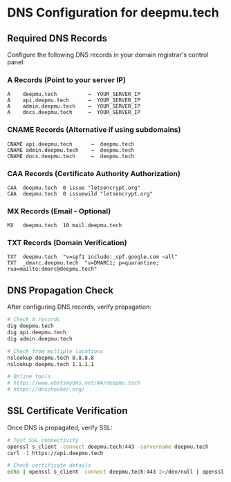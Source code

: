 # DNS Configuration for deepmu.tech

## Required DNS Records

Configure the following DNS records in your domain registrar's control panel:

### A Records (Point to your server IP)
```
A    deepmu.tech          →  YOUR_SERVER_IP
A    api.deepmu.tech      →  YOUR_SERVER_IP
A    admin.deepmu.tech    →  YOUR_SERVER_IP
A    docs.deepmu.tech     →  YOUR_SERVER_IP
```

### CNAME Records (Alternative if using subdomains)
```
CNAME api.deepmu.tech      →  deepmu.tech
CNAME admin.deepmu.tech    →  deepmu.tech
CNAME docs.deepmu.tech     →  deepmu.tech
```

### CAA Records (Certificate Authority Authorization)
```
CAA  deepmu.tech  0 issue "letsencrypt.org"
CAA  deepmu.tech  0 issuewild "letsencrypt.org"
```

### MX Records (Email - Optional)
```
MX   deepmu.tech  10 mail.deepmu.tech
```

### TXT Records (Domain Verification)
```
TXT  deepmu.tech  "v=spf1 include:_spf.google.com ~all"
TXT  _dmarc.deepmu.tech  "v=DMARC1; p=quarantine; rua=mailto:dmarc@deepmu.tech"
```

## DNS Propagation Check

After configuring DNS records, verify propagation:

```bash
# Check A records
dig deepmu.tech
dig api.deepmu.tech
dig admin.deepmu.tech

# Check from multiple locations
nslookup deepmu.tech 8.8.8.8
nslookup deepmu.tech 1.1.1.1

# Online tools
# https://www.whatsmydns.net/#A/deepmu.tech
# https://dnschecker.org/
```

## SSL Certificate Verification

Once DNS is propagated, verify SSL:

```bash
# Test SSL connectivity
openssl s_client -connect deepmu.tech:443 -servername deepmu.tech
curl -I https://api.deepmu.tech

# Check certificate details
echo | openssl s_client -connect deepmu.tech:443 2>/dev/null | openssl x509 -noout -dates
